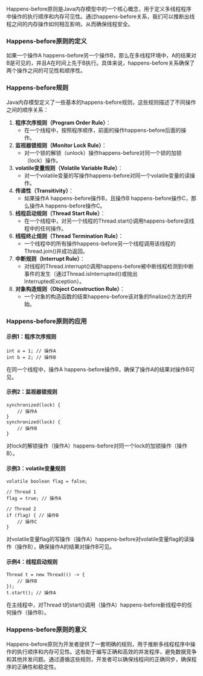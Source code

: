 Happens-before原则是Java内存模型中的一个核心概念，用于定义多线程程序中操作的执行顺序和内存可见性。通过happens-before关系，我们可以推断出线程之间的内存操作如何相互影响，从而确保线程安全。
### Happens-before原则的定义
如果一个操作A happens-before另一个操作B，那么在多线程环境中，A的结果对B是可见的，并且A在时间上先于B执行。具体来说，happens-before关系确保了两个操作之间的可见性和顺序性。
### Happens-before规则
Java内存模型定义了一些基本的happens-before规则，这些规则描述了不同操作之间的顺序关系：

1. **程序次序规则（Program Order Rule）**：
   - 在一个线程中，按照程序顺序，前面的操作happens-before后面的操作。
2. **监视器锁规则（Monitor Lock Rule）**：
   - 对一个锁的解锁（unlock）操作happens-before对同一个锁的加锁（lock）操作。
3. **volatile变量规则（Volatile Variable Rule）**：
   - 对一个volatile变量的写操作happens-before对同一个volatile变量的读操作。
4. **传递性（Transitivity）**：
   - 如果操作A happens-before操作B，且操作B happens-before操作C，那么操作A happens-before操作C。
5. **线程启动规则（Thread Start Rule）**：
   - 在一个线程中，对另一个线程的Thread.start()调用happens-before该线程中的任何操作。
6. **线程终止规则（Thread Termination Rule）**：
   - 一个线程中的所有操作happens-before另一个线程调用该线程的Thread.join()并成功返回。
7. **中断规则（Interrupt Rule）**：
   - 对线程的Thread.interrupt()调用happens-before被中断线程检测到中断事件的发生（通过Thread.isInterrupted()或抛出InterruptedException）。
8. **对象构造规则（Object Construction Rule）**：
   - 一个对象的构造函数的结束happens-before该对象的finalize()方法的开始。
### Happens-before原则的应用
#### 示例1：程序次序规则
```
int a = 1; // 操作A
int b = 2; // 操作B
```
在同一个线程中，操作A happens-before操作B，确保了操作A的结果对操作B可见。
#### 示例2：监视器锁规则
```
synchronized(lock) {
    // 操作A
}
synchronized(lock) {
    // 操作B
}
```
对lock的解锁操作（操作A）happens-before对同一个lock的加锁操作（操作B）。
#### 示例3：volatile变量规则
```
volatile boolean flag = false;

// Thread 1
flag = true; // 操作A

// Thread 2
if (flag) { // 操作B
    // 操作C
}
```
对volatile变量flag的写操作（操作A）happens-before对volatile变量flag的读操作（操作B），确保操作A的结果对操作B可见。
#### 示例4：线程启动规则
```
Thread t = new Thread(() -> {
    // 操作B
});
t.start(); // 操作A
```
在主线程中，对Thread t的start()调用（操作A）happens-before新线程中的任何操作（操作B）。
### Happens-before原则的意义
Happens-before原则为开发者提供了一套明确的规则，用于推断多线程程序中操作的执行顺序和内存可见性。这有助于编写正确和高效的并发程序，避免数据竞争和其他并发问题。通过遵循这些规则，开发者可以确保线程间的正确同步，确保程序的正确性和稳定性。
